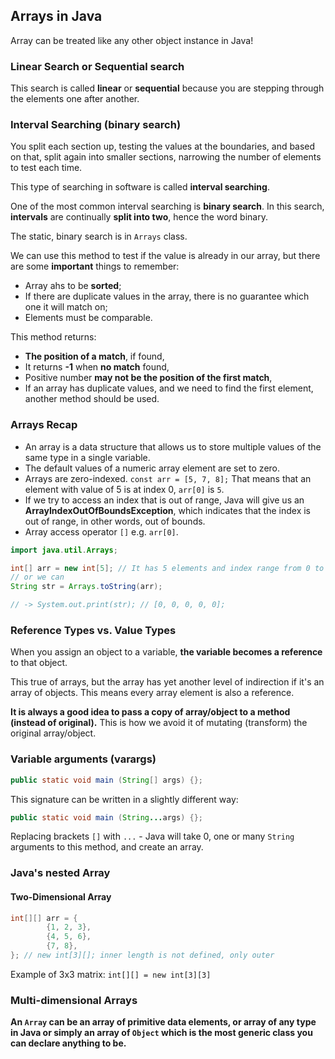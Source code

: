 ## Arrays in Java

Array can be treated like any other object instance in Java!

### Linear Search or Sequential search

This search is called **linear** or **sequential** because you are stepping through the elements one after another.

### Interval Searching (binary search)

You split each section up, testing the values at the boundaries, and based on that, split again into smaller sections, narrowing the number of elements to test each time.

This type of searching in software is called **interval searching**.

One of the most common interval searching is **binary search**. In this search, **intervals** are continually **split into two**, hence the word binary.

The static, binary search is in `Arrays` class.

We can use this method to test if the value is already in our array, but there are some **important** things to remember:
- Array ahs to be **sorted**;
- If there are duplicate values in the array, there is no guarantee which one it will match on;
- Elements must be comparable.

This method returns:
- **The position of a match**, if found,
- It returns **-1** when **no match** found,
- Positive number **may not be the position of the first match**,
- If an array has duplicate values, and we need to find the first element, another method should be used.

### Arrays Recap

- An array is a data structure that allows us to store multiple values of the same type in a single variable.
- The default values of a numeric array element are set to zero.
- Arrays are zero-indexed. `const arr = [5, 7, 8];` That means that an element with value of 5 is at index 0, `arr[0]` is `5`.
- If we try to access an index that is out of range, Java will give us an **ArrayIndexOutOfBoundsException**, which indicates that the index is out of range, in other words, out of bounds.
- Array access operator `[]` e.g. `arr[0]`.

```java
import java.util.Arrays;

int[] arr = new int[5]; // It has 5 elements and index range from 0 to 4;
// or we can 
String str = Arrays.toString(arr);

// -> System.out.print(str); // [0, 0, 0, 0, 0];
```

### Reference Types vs. Value Types

When you assign an object to a variable, **the variable becomes a reference** to that object.

This true of arrays, but the array has yet another level of indirection if it's an array of objects. This means every array element is also a reference.

**It is always a good idea to pass a copy of array/object to a method (instead of original).** This is how we avoid it of mutating (transform) the original array/object.

### Variable arguments (varargs)

```java
public static void main (String[] args) {};
```

This signature can be written in a slightly different way:

```java
public static void main (String...args) {};
```

Replacing brackets `[]` with `...` - Java will take 0, one or many `String` arguments to this method, and create an array.

### Java's nested Array

#### Two-Dimensional Array

```java
int[][] arr = {
        {1, 2, 3},
        {4, 5, 6},
        {7, 8},
}; // new int[3][]; inner length is not defined, only outer
```

Example of 3x3 matrix:
`int[][] = new int[3][3]`

### Multi-dimensional Arrays

**An `Array` can be an array of primitive data elements, or array of any type in Java or simply an array of `Object` which is the most generic class you can declare anything to be.**